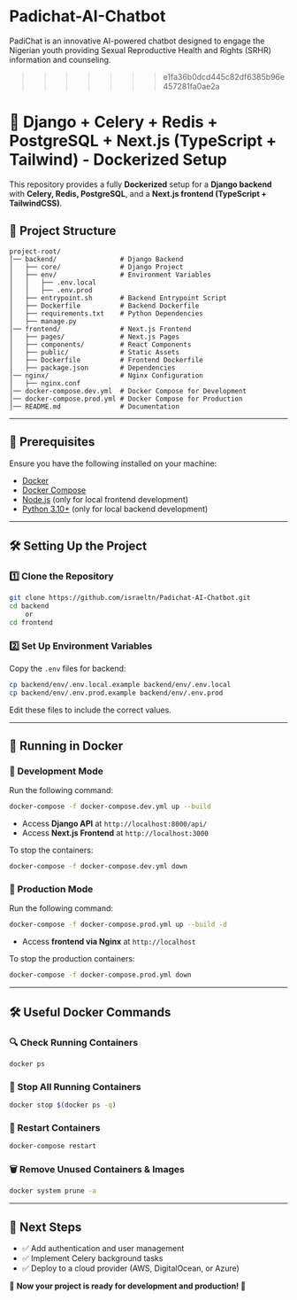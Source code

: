 
# Padichat-AI-Chatbot
PadiChat is an innovative AI-powered chatbot designed to engage the Nigerian youth providing Sexual Reproductive Health and Rights (SRHR) information and counseling.

>>>>>>> e1fa36b0dcd445c82df6385b96e457281fa0ae2a
# 🚀 Django + Celery + Redis + PostgreSQL + Next.js (TypeScript + Tailwind) - Dockerized Setup

This repository provides a fully **Dockerized** setup for a **Django backend** with **Celery, Redis, PostgreSQL**, and a **Next.js frontend (TypeScript + TailwindCSS)**.

## 📂 Project Structure

```
project-root/
│── backend/                # Django Backend
│   ├── core/               # Django Project
│   ├── env/                # Environment Variables
│   │   ├── .env.local
│   │   ├── .env.prod
│   ├── entrypoint.sh       # Backend Entrypoint Script
│   ├── Dockerfile          # Backend Dockerfile
│   ├── requirements.txt    # Python Dependencies
│   ├── manage.py
│── frontend/               # Next.js Frontend
│   ├── pages/              # Next.js Pages
│   ├── components/         # React Components
│   ├── public/             # Static Assets
│   ├── Dockerfile          # Frontend Dockerfile
│   ├── package.json        # Dependencies
│── nginx/                  # Nginx Configuration
│   ├── nginx.conf
│── docker-compose.dev.yml  # Docker Compose for Development
│── docker-compose.prod.yml # Docker Compose for Production
│── README.md               # Documentation
```

---

## 📌 Prerequisites

Ensure you have the following installed on your machine:

- [Docker](https://www.docker.com/get-started)
- [Docker Compose](https://docs.docker.com/compose/install/)
- [Node.js](https://nodejs.org/en/) (only for local frontend development)
- [Python 3.10+](https://www.python.org/) (only for local backend development)

---

## 🛠️ Setting Up the Project

### 1️⃣ Clone the Repository

```sh
git clone https://github.com/israeltn/Padichat-AI-Chatbot.git
cd backend 
    or
cd frontend 
```

### 2️⃣ Set Up Environment Variables

Copy the `.env` files for backend:

```sh
cp backend/env/.env.local.example backend/env/.env.local
cp backend/env/.env.prod.example backend/env/.env.prod
```

Edit these files to include the correct values.

---

## 🐳 Running in Docker

### 🔹 Development Mode

Run the following command:

```sh
docker-compose -f docker-compose.dev.yml up --build
```

- Access **Django API** at `http://localhost:8000/api/`
- Access **Next.js Frontend** at `http://localhost:3000`

To stop the containers:

```sh
docker-compose -f docker-compose.dev.yml down
```

### 🔹 Production Mode

Run the following command:

```sh
docker-compose -f docker-compose.prod.yml up --build -d
```

- Access **frontend via Nginx** at `http://localhost`

To stop the production containers:

```sh
docker-compose -f docker-compose.prod.yml down
```

---

## 🛠️ Useful Docker Commands

### 🔍 Check Running Containers

```sh
docker ps
```

### 🛑 Stop All Running Containers

```sh
docker stop $(docker ps -q)
```

### 🚀 Restart Containers

```sh
docker-compose restart
```

### 🗑️ Remove Unused Containers & Images

```sh
docker system prune -a
```

---

## 🎯 Next Steps

- ✅ Add authentication and user management
- ✅ Implement Celery background tasks
- ✅ Deploy to a cloud provider (AWS, DigitalOcean, or Azure)

📌 **Now your project is ready for development and production! 🚀**

